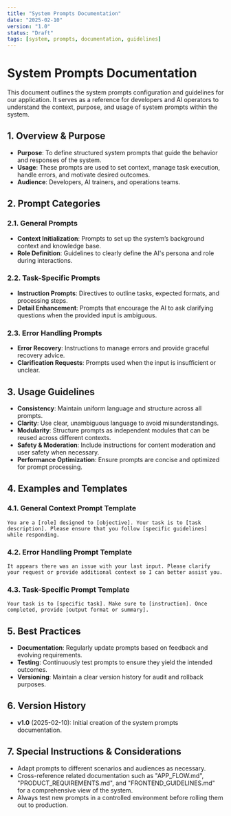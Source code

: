 ```yaml
---
title: "System Prompts Documentation"
date: "2025-02-10"
version: "1.0"
status: "Draft"
tags: [system, prompts, documentation, guidelines]
---
```


# System Prompts Documentation

This document outlines the system prompts configuration and guidelines for our application. It serves as a reference for developers and AI operators to understand the context, purpose, and usage of system prompts within the system.

## 1. Overview & Purpose

- **Purpose**: To define structured system prompts that guide the behavior and responses of the system.
- **Usage**: These prompts are used to set context, manage task execution, handle errors, and motivate desired outcomes.
- **Audience**: Developers, AI trainers, and operations teams.

## 2. Prompt Categories

### 2.1. General Prompts

- **Context Initialization**: Prompts to set up the system’s background context and knowledge base.
- **Role Definition**: Guidelines to clearly define the AI's persona and role during interactions.

### 2.2. Task-Specific Prompts

- **Instruction Prompts**: Directives to outline tasks, expected formats, and processing steps.
- **Detail Enhancement**: Prompts that encourage the AI to ask clarifying questions when the provided input is ambiguous.

### 2.3. Error Handling Prompts

- **Error Recovery**: Instructions to manage errors and provide graceful recovery advice.
- **Clarification Requests**: Prompts used when the input is insufficient or unclear.

## 3. Usage Guidelines

- **Consistency**: Maintain uniform language and structure across all prompts.
- **Clarity**: Use clear, unambiguous language to avoid misunderstandings.
- **Modularity**: Structure prompts as independent modules that can be reused across different contexts.
- **Safety & Moderation**: Include instructions for content moderation and user safety when necessary.
- **Performance Optimization**: Ensure prompts are concise and optimized for prompt processing.

## 4. Examples and Templates

### 4.1. General Context Prompt Template

```
You are a [role] designed to [objective]. Your task is to [task description]. Please ensure that you follow [specific guidelines] while responding.
```

### 4.2. Error Handling Prompt Template

```
It appears there was an issue with your last input. Please clarify your request or provide additional context so I can better assist you.
```

### 4.3. Task-Specific Prompt Template

```
Your task is to [specific task]. Make sure to [instruction]. Once completed, provide [output format or summary].
```

## 5. Best Practices

- **Documentation**: Regularly update prompts based on feedback and evolving requirements.
- **Testing**: Continuously test prompts to ensure they yield the intended outcomes.
- **Versioning**: Maintain a clear version history for audit and rollback purposes.

## 6. Version History

- **v1.0** (2025-02-10): Initial creation of the system prompts documentation.

## 7. Special Instructions & Considerations

- Adapt prompts to different scenarios and audiences as necessary.
- Cross-reference related documentation such as "APP_FLOW.md", "PRODUCT_REQUIREMENTS.md", and "FRONTEND_GUIDELINES.md" for a comprehensive view of the system.
- Always test new prompts in a controlled environment before rolling them out to production.
